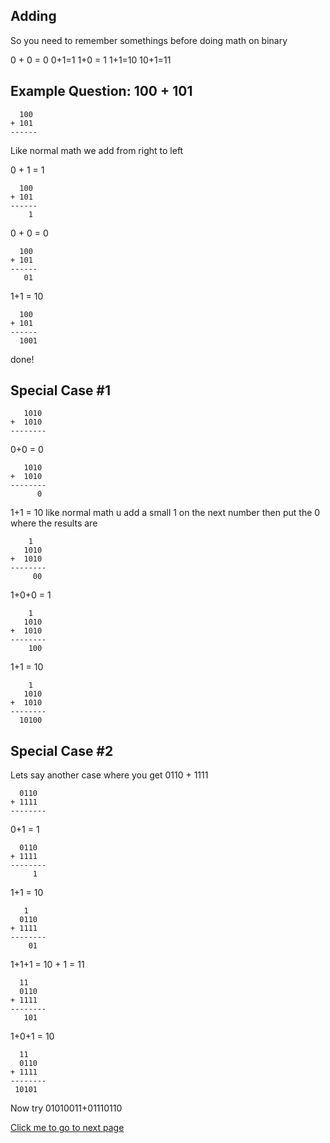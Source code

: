 ## Adding

So you need to remember somethings before doing math on binary

0 + 0 = 0
0+1=1
1+0 = 1
1+1=10
10+1=11

## Example Question: 100 + 101

```
  100
+ 101
------

```

Like normal math we add from right to left

0 + 1 = 1
```
  100
+ 101
------
    1
```

0 + 0 = 0

```
  100
+ 101
------
   01
```

1+1 = 10
```
  100
+ 101
------
  1001
```

done!

## Special Case #1

```
   1010
+  1010
--------

```

0+0 = 0
```
   1010
+  1010
--------
      0
```

1+1 = 10
like normal math u add a small 1 on the next number then put the 0 where the results are

```
    1
   1010
+  1010
--------
     00
```

1+0+0 = 1
```
    1
   1010
+  1010
--------
    100
```

1+1 = 10
```
    1
   1010
+  1010
--------
  10100
```

## Special Case #2
Lets say another case where you get 0110 + 1111

```
  0110
+ 1111
--------

```
0+1 = 1
```
  0110
+ 1111
--------
     1
```
1+1 = 10
```
   1
  0110
+ 1111
--------
    01
```
1+1+1 = 10 + 1
			= 11

```
  11
  0110
+ 1111
--------
   101
```
1+0+1 = 10
```
  11
  0110
+ 1111
--------
 10101
```

Now try 01010011+01110110

[Click me to go to next page](/English/2.3.3.md "target=_self")